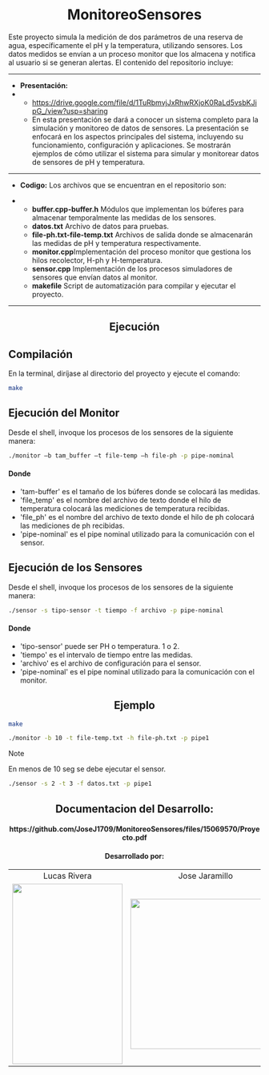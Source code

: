 <h1 align="center">
  MonitoreoSensores  
</h1>
Este proyecto simula la medición de dos parámetros de una reserva de agua, específicamente el pH y la temperatura, utilizando sensores. Los datos medidos se envían a un proceso monitor que los almacena y notifica al usuario si se generan alertas.
El contenido del repositorio incluye:

* ****
* **Presentación:**
* * https://drive.google.com/file/d/1TuRbmvjJxRhwRXjoK0RaLd5vsbKJipG_/view?usp=sharing
  * En esta presentación se dará a conocer un sistema completo para la simulación y monitoreo de datos de sensores. La presentación se enfocará en los aspectos principales del sistema, incluyendo su funcionamiento, configuración y aplicaciones. Se mostrarán ejemplos de cómo utilizar el sistema para simular y monitorear datos de sensores de pH y temperatura.

* ****

* **Codigo:** Los archivos que se encuentran en el repositorio son:

* * **buffer.cpp-buffer.h** Módulos que implementan los búferes para almacenar temporalmente las medidas de los sensores.
  *  **datos.txt** Archivo de datos para pruebas.
  *   **file-ph.txt-file-temp.txt** Archivos de salida donde se almacenarán las medidas de pH y temperatura respectivamente.
  *   **monitor.cpp**Implementación del proceso monitor que gestiona los hilos recolector, H-ph y H-temperatura.
  *   **sensor.cpp** Implementación de los procesos simuladores de sensores que envían datos al monitor.
  *   **makefile**  Script de automatización para compilar y ejecutar el proyecto.
* ****

<h2 align="center">
  Ejecución
</h2>

## Compilación
En la terminal, diríjase al directorio del proyecto y ejecute el comando:
```bash
make
```

## Ejecución del Monitor
Desde el shell, invoque los procesos de los sensores de la siguiente manera:
```bash
./monitor –b tam_buffer –t file-temp –h file-ph -p pipe-nominal
```

#### Donde
- 'tam-buffer' es el tamaño de los búferes donde se colocará las medidas.
- 'file_temp' es el nombre del archivo de texto donde el hilo de temperatura colocará las
mediciones de temperatura recibidas.
- 'file_ph' es el nombre del archivo de texto donde el hilo de ph colocará las
mediciones de ph recibidas.
- 'pipe-nominal' es el pipe nominal utilizado para la comunicación con el sensor.


## Ejecución de los Sensores
Desde el shell, invoque los procesos de los sensores de la siguiente manera:
```bash
./sensor -s tipo-sensor -t tiempo -f archivo -p pipe-nominal
```

#### Donde
- 'tipo-sensor' puede ser PH o temperatura. 1 o 2.
- 'tiempo' es el intervalo de tiempo entre las medidas.
- 'archivo' es el archivo de configuración para el sensor.
- 'pipe-nominal' es el pipe nominal utilizado para la comunicación con el monitor.

<h2 align="center">
  Ejemplo
</h2>

```bash
make
```

```bash
./monitor -b 10 -t file-temp.txt -h file-ph.txt -p pipe1
```

> [!NOTE]  
>  En menos de 10 seg se debe ejecutar el sensor.

```bash
./sensor -s 2 -t 3 -f datos.txt -p pipe1
```

<h2 align="center">
  Documentacion del Desarrollo:
  <h4 align="center">
    https://github.com/JoseJ1709/MonitoreoSensores/files/15069570/Proyecto.pdf
  </h4>
</h2>
<h4 align="center">
  Desarrollado por:
</h4>
<table align="center">
  <tr>
    <td align="center">Lucas Rivera</td>
    <td align="center">Jose Jaramillo</td>
  </tr>
  <tr>
    <td align="center">
      <img src="https://github.com/JoseJ1709/MonitoreoSensores/assets/107308404/3dc3cdc9-4128-4e7e-8eb5-52f681db3a06" width="220" height="360">
    </td>
    <td align="center">
      <img src="https://github.com/Intro-CompuMovil/JaveWheels/assets/107308404/6a07817b-70ac-42b7-9f43-2470070f8b10" width="300">
    </td>
  </tr>
</table>
